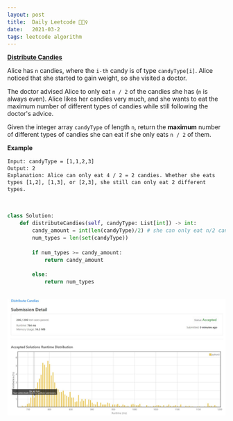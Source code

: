 ```yaml
---
layout: post
title:  Daily Leetcode 🙋🏻‍♀️
date:   2021-03-2
tags: leetcode algorithm 
---
```


<b><a href='https://leetcode.com/explore/challenge/card/march-leetcoding-challenge-2021/588/week-1-march-1st-march-7th/3657/' target='_blank'> Distribute Candies </a></b>

Alice has ```n``` candies, where the ```i-th``` candy is of type ```candyType[i]```. Alice noticed that she started to gain weight, so she visited a doctor.

The doctor advised Alice to only eat ```n / 2``` of the candies she has (```n``` is always even). Alice likes her candies very much, and she wants to eat the maximum number of different types of candies while still following the doctor's advice.

Given the integer array ```candyType``` of length ```n```, return the <b>maximum</b> number of different types of candies she can eat if she only eats ```n / 2``` of them.
<br>

<b>Example</b>
```
Input: candyType = [1,1,2,3]
Output: 2
Explanation: Alice can only eat 4 / 2 = 2 candies. Whether she eats types [1,2], [1,3], or [2,3], she still can only eat 2 different types.
```

<br>

```python
class Solution:
    def distributeCandies(self, candyType: List[int]) -> int:
        candy_amount = int(len(candyType)/2) # she can only eat n/2 candies 
        num_types = len(set(candyType))
        
        if num_types >= candy_amount:
            return candy_amount
        
        else:
            return num_types
```


<br>
<img src="https://github.com/yeounyi/yeounyi.github.io/blob/main/assets/img/0302(2).JPG?raw=true">
<br>
